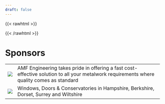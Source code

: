 ```yaml
---
draft: false
---
```


{{< rawhtml >}}
<p align="center">
<span class="icon major fal fa-handshake accent2" style="text-align: center; margin: 0;" aria-hidden="true"></span>
</p>
{{< /rawhtml >}}

# Sponsors

| | |
| --- | --- |
| [![](/img/amf.png)](https://amf-engineering.co.uk/) | AMF Engineering takes pride in offering a fast cost-effective solution to all your metalwork requirements where quality comes as standard |
| [![](/img/kjm.png)](https://www.kjmgroup.co.uk/) | Windows, Doors & Conservatories in Hampshire, Berkshire, Dorset, Surrey and Wiltshire |